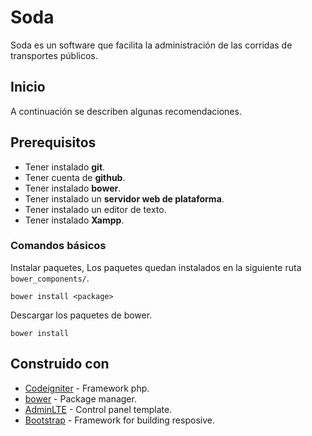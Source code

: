
# Soda

Soda es un software que facilita la administración de las corridas de transportes públicos.

## Inicio

A continuación se describen algunas recomendaciones.

## Prerequisitos

* Tener instalado **git**.
* Tener cuenta de **github**.
* Tener instalado **bower**.
* Tener instalado un **servidor web de plataforma**.
* Tener instalado un editor de texto.
* Tener instalado **Xampp**.

### Comandos básicos

Instalar paquetes, Los paquetes quedan instalados en la siguiente ruta ```bower_components/```.

```
bower install <package>
```

Descargar los paquetes de bower.

```
bower install
```

## Construido con
* [Codeigniter](https://codeigniter.com) - Framework php.
* [bower](https://bower.io) - Package manager.
* [AdminLTE](https://adminlte.io/) - Control panel template.
* [Bootstrap](https://getbootstrap.com/) - Framework for building resposive.

